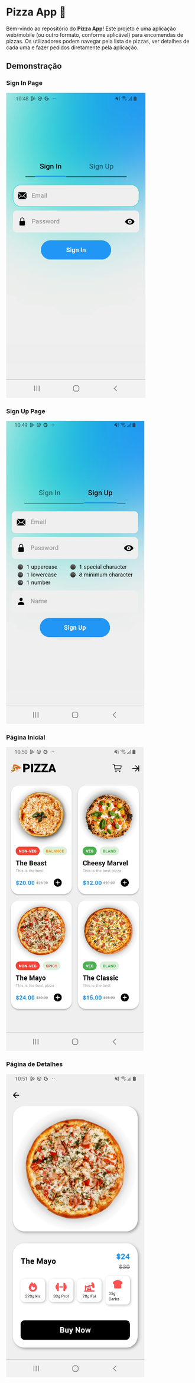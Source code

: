 
# Pizza App 🍕

Bem-vindo ao repositório do **Pizza App**! Este projeto é uma aplicação web/mobile (ou outro formato, conforme aplicável) para encomendas de pizzas. Os utilizadores podem navegar pela lista de pizzas, ver detalhes de cada uma e fazer pedidos diretamente pela aplicação.

## Demonstração

### Sign In Page
![Página de Sign In](calc_flutter/assets/sign_in.PNG)
<br>
### Sign Up Page
![Página de Sign Up](calc_flutter/assets/sign_up.PNG)
<br>
### Página Inicial
![Página Inicial](calc_flutter/assets/initial_page.PNG)
<br>
### Página de Detalhes
![Página de Detalhes](calc_flutter/assets/details_page.PNG)
